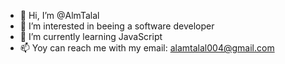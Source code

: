 - 👋 Hi, I’m @AlmTalal
- 👀 I’m interested in beeing a software developer
- 🌱 I’m currently learning JavaScript
- 📫 Yoy can reach me with my email: alamtalal004@gmail.com
